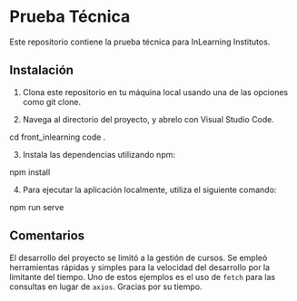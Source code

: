 # Prueba Técnica

Este repositorio contiene la prueba técnica para InLearning Institutos.

## Instalación

1. Clona este repositorio en tu máquina local usando una de las opciones como git clone.

2. Navega al directorio del proyecto, y abrelo con Visual Studio Code.

cd front_inlearning
code .

3. Instala las dependencias utilizando npm:

npm install

4. Para ejecutar la aplicación localmente, utiliza el siguiente comando:

npm run serve

## Comentarios

El desarrollo del proyecto se limitó a la gestión de cursos.
Se empleó herramientas rápidas y simples para la velocidad del desarrollo por la limitante del tiempo.
Uno de estos ejemplos es el uso de `fetch` para las consultas en lugar de `axios`.
Gracias por su tiempo.
